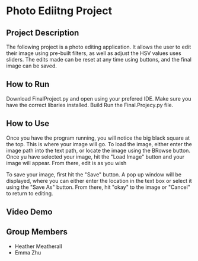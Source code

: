 # Photo Ediitng Project
## Project Description
The following project is a photo editing application. It allows the user to edit their image using pre-built filters, as well as adjust the HSV values uses sliders. The edits made can be reset at any time using buttons, and the final image can be saved. 

## How to Run
Download FinalProject.py and open using your prefered IDE. Make sure you have the correct libaries installed. Build Run the Final.Projecy.py file.

## How to Use
Once you have the program running, you will notice the big black square at the top. This is where your image will go.
To load the image, either enter the image path into the text path, or locate the image using the BRowse button. 
Once yu have selected your image, hit the "Load Image" button and your image will appear.
From there, edit is as you wish 

To save your image, first hit the "Save" button. A pop up window will be displayed, where you can either
enter the location in the text box or select it using the "Save As" button. From there, hit "okay" to the image
or "Cancel" to return to editing.

## Video Demo


## Group Members 
* Heather Meatherall
* Emma Zhu

